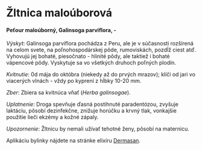 Žltnica maloúborová
===================

#### Peťour maloúborný, Galinsoga parviflora, -

*Výskyt*: Galinsoga parviflora pochádza z Peru, ale je v súčasnosti rozšírená na
celom svete, na poľnohospodárskej pôde, rumoviskách, pozdĺž ciest atď. Vyhovujú
jej bohaté, piesočnato - hlinité pôdy, ale taktiež i bohaté vápencové pôdy.
Vyskytuje sa vo všetkých druhoch poľných plodín.

*Kvitnutie*: 0d mája do októbra (niekedy až do prvých mrazov); klíči od jari vo
viacerých vlnách - vždy po kyprení z hĺbky 10-20 mm.

*Zber*: Zbiera sa kvitnúca vňať (*Herba galinsogae*).

*Uplatnenie*: Droga spevňuje ďasná postihnuté paradentózou, zvyšuje laktáciu,
pôsobí dezinfekčne, znižuje horúčku a krvný tlak, vonkajšie použitie lieči
ekzémy a kožné zápaly.

*Upozornenie*: Žltnicu by nemali užívať tehotné ženy, pôsobí na maternicu.

Aplikáciu bylinky nájdete na stránke elixíru
[Dermasan](../elixiry/dermasan).

